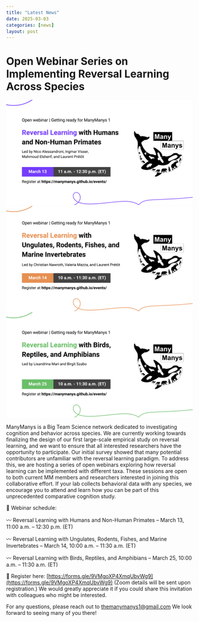 ```yaml
---
title: "Latest News"
date: 2025-03-03
categories: [news]
layout: post
---
```


# Open Webinar Series on Implementing Reversal Learning Across Species

![Webinar flyer](/assets/img/rl_webinar_1.png)
![Webinar flyer](/assets/img/rl_webinar_2.png)
![Webinar flyer](/assets/img/rl_webinar_3.png)

ManyManys is a Big Team Science network dedicated to investigating cognition and behavior across species. We are currently working towards finalizing the design of our first large-scale empirical study on reversal learning, and we want to ensure that all interested researchers have the opportunity to participate.
Our initial survey showed that many potential contributors are unfamiliar with the reversal learning paradigm. To address this, we are hosting a series of open webinars exploring how reversal learning can be implemented with different taxa. These sessions are open to both current MM members and researchers interested in joining this collaborative effort. If your lab collects behavioral data with any species, we encourage you to attend and learn how you can be part of this unprecedented comparative cognition study.

📅 Webinar schedule:

〰️ Reversal Learning with Humans and Non-Human Primates – March 13, 11:00 a.m. – 12:30 p.m. (ET)

〰️ Reversal Learning with Ungulates, Rodents, Fishes, and Marine Invertebrates – March 14, 10:00 a.m. – 11:30 a.m. (ET)

〰️ Reversal Learning with Birds, Reptiles, and Amphibians – March 25, 10:00 a.m. – 11:30 a.m. (ET)

🔗 Register here: [https://forms.gle/9VMgoXP4XmqUbvWg9](https://forms.gle/9VMgoXP4XmqUbvWg9) (Zoom details will be sent upon registration.)
We would greatly appreciate it if you could share this invitation with colleagues who might be interested. 

For any questions, please reach out to themanymanys1@gmail.com 
We look forward to seeing many of you there!